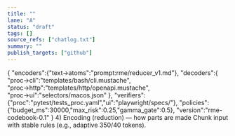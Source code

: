 ```yaml
---
title: ""
lane: "A"
status: "draft"
tags: []
source_refs: ["chatlog.txt"]
summary: ""
publish_targets: ["github"]
---
```


{
  "encoders":{"text→atoms":"prompt:rme/reducer_v1.md"},
  "decoders":{
    "proc→cli":"templates/bash/cli.mustache",
    "proc→http":"templates/http/openapi.mustache",
    "proc→ui":"selectors/macos.json"
  },
  "verifiers":{"proc":"pytest/tests_proc.yaml","ui":"playwright/specs/"},
  "policies":{"budget_ms":30000,"max_risk":0.25,"gamma_gate":0.5},
  "version":"rme-codebook-0.1"
}
4) Encoding (reduction) — how parts are made
Chunk input with stable rules (e.g., adaptive 350/40 tokens).

